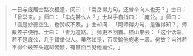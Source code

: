 
> 一日与庞居士路次相逢，问曰：​「南岳得力句，还曾举向人也无？​」士曰：​「曾举来。​」师曰：​「举向甚么人？​」士以手自指曰：​「庞公。​」师曰：​「直是妙德空生，也赞叹不及。​」士却问：​「阿师得力句，是谁得知？​」师戴笠子便行。士曰：​「善为道路。​」师更不回首。径山果云：​「这个话端，若不是庞公，几乎错举似人。虽然如是，百灵输他庞老一着。何故？当时若不得个破笠头遮却髑髅，有甚面目见他龐公。​」
